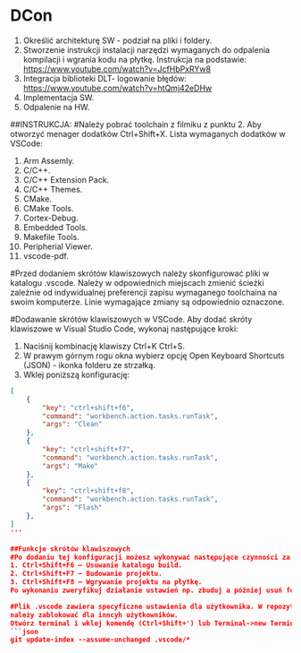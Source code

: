 # DCon
1. Określić architekturę SW - podział na pliki i foldery.
2. Stworzenie instrukcji instalacji narzędzi wymaganych do odpalenia kompilacji i wgrania kodu na płytkę. Instrukcja na podstawie: https://www.youtube.com/watch?v=JcfHbPxRYw8
3. Integracja biblioteki DLT- logowanie błędów: https://www.youtube.com/watch?v=htQmj42eDHw
4. Implementacja SW.
5. Odpalenie na HW.

##INSTRUKCJA:
#Należy pobrać toolchain z filmiku z punktu 2. Aby otworzyć menager dodatków Ctrl+Shift+X. Lista wymaganych dodatków w VSCode:
1. Arm Assemly.
2. C/C++.
3. C/C++ Extension Pack.
4. C/C++ Themes.
5. CMake.
6. CMake Tools.
7. Cortex-Debug.
8. Embedded Tools.
9. Makefile Tools.
10. Peripherial Viewer.
11. vscode-pdf.

#Przed dodaniem skrótów klawiszowych należy skonfigurować pliki w katalogu .vscode. Należy w odpowiednich miejscach
zmienić ścieżki zależnie od indywidualnej preferencji zapisu wymaganego toolchaina na swoim komputerze. Linie wymagające zmiany są odpowiednio oznaczone.

#Dodawanie skrótów klawiszowych w VSCode. Aby dodać skróty klawiszowe w Visual Studio Code, wykonaj następujące kroki:
1. Naciśnij kombinację klawiszy Ctrl+K Ctrl+S.
2. W prawym górnym rogu okna wybierz opcję Open Keyboard Shortcuts (JSON) - ikonka folderu ze strzałką.
3. Wklej poniższą konfigurację:

```json
[
    {
        "key": "ctrl+shift+f6",
        "command": "workbench.action.tasks.runTask",
        "args": "Clean"
    },
    {
        "key": "ctrl+shift+f7",
        "command": "workbench.action.tasks.runTask",
        "args": "Make"
    },
    {
        "key": "ctrl+shift+f8",
        "command": "workbench.action.tasks.runTask",
        "args": "Flash"
    },
]
'''

##Funkcje skrótów klawiszowych
#Po dodaniu tej konfiguracji możesz wykonywać następujące czynności za pomocą skrótów klawiszowych:
1. Ctrl+Shift+F6 – Usuwanie katalogu build.
2. Ctrl+Shift+F7 – Budowanie projektu.
3. Ctrl+Shift+F8 – Wgrywanie projektu na płytkę.
Po wykonaniu zweryfikuj działanie ustawień np. zbuduj a później usuń folder build za pomocą skrótów.

#Plik .vscode zawiera specyficzne ustawienia dla użytkownika. W repozytorium istnieją podstawowe ustawienia, które należy zedytować, ale zmianę
należy zablokować dla inncyh użytkowników.
Otwórz terminal i wklej komendę (Ctrl+Shift+') lub Terminal->new Terminal: 
```json
git update-index --assume-unchanged .vscode/*
```
